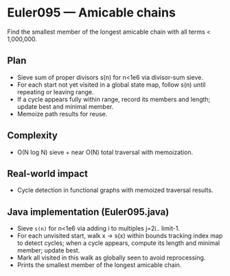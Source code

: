 # Euler095 — Amicable chains

Find the smallest member of the longest amicable chain with all terms < 1,000,000.

## Plan

- Sieve sum of proper divisors s(n) for n<1e6 via divisor-sum sieve.
- For each start not yet visited in a global state map, follow s(n) until repeating or leaving range.
- If a cycle appears fully within range, record its members and length; update best and minimal member.
- Memoize path results for reuse.

## Complexity
- O(N log N) sieve + near O(N) total traversal with memoization.

## Real-world impact
- Cycle detection in functional graphs with memoized traversal results.

## Java implementation (Euler095.java)
- Sieve `s(n)` for n<1e6 via adding i to multiples j=2i.. limit-1.
- For each unvisited start, walk x → s(x) within bounds tracking index map to detect cycles; when a cycle appears, compute its length and minimal member; update best.
- Mark all visited in this walk as globally seen to avoid reprocessing.
- Prints the smallest member of the longest amicable chain.
